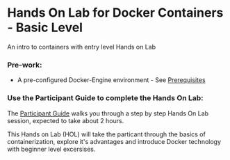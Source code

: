 # Hands On Lab for Docker Containers - Basic Level

An intro to containers with entry level Hands on Lab

### Pre-work:

* A pre-configured Docker-Engine environment - See [Prerequisites](../master/Prerequisites.md)


### Use the Participant Guide to complete the Hands On Lab:

The [Participant Guide](../master/Participant-Guide.md) walks you through a step by step Hands On Lab session, expected to take about 2 hours.   

This Hands on Lab (HOL) will take the particant through the basics of containerization, explore it's advantages and introduce Docker technology with beginner level excersises.
